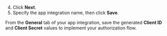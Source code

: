 4. Click **Next**.
5. Specify the app integration name, then click **Save**.

From the **General** tab of your app integration, save the generated **Client ID** and **Client Secret** values to implement your authorization flow.
